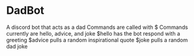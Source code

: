 # DadBot
A discord bot that acts as a dad
Commands are called with $
Commands currently are hello, advice, and joke
$hello has the bot respond with a greeting
$advice pulls a random inspirational quote
$joke pulls a random dad joke
